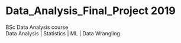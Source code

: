 # Data_Analysis_Final_Project 2019
BSc Data Analysis course <br/>
Data Analysis | Statistics | ML | Data Wrangling

